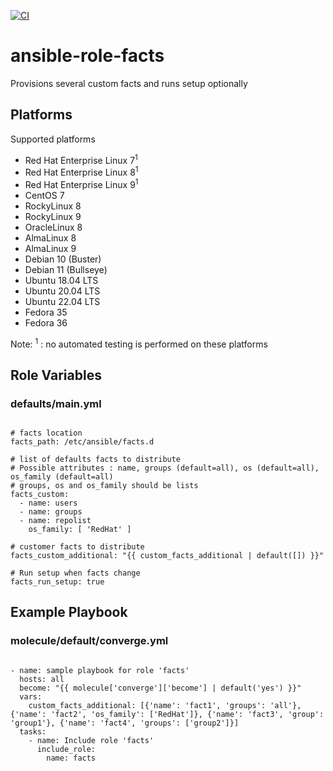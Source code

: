 [![CI](https://github.com/de-it-krachten/ansible-role-facts/workflows/CI/badge.svg?event=push)](https://github.com/de-it-krachten/ansible-role-facts/actions?query=workflow%3ACI)


# ansible-role-facts

Provisions several custom facts and runs setup optionally


## Platforms

Supported platforms

- Red Hat Enterprise Linux 7<sup>1</sup>
- Red Hat Enterprise Linux 8<sup>1</sup>
- Red Hat Enterprise Linux 9<sup>1</sup>
- CentOS 7
- RockyLinux 8
- RockyLinux 9
- OracleLinux 8
- AlmaLinux 8
- AlmaLinux 9
- Debian 10 (Buster)
- Debian 11 (Bullseye)
- Ubuntu 18.04 LTS
- Ubuntu 20.04 LTS
- Ubuntu 22.04 LTS
- Fedora 35
- Fedora 36

Note:
<sup>1</sup> : no automated testing is performed on these platforms

## Role Variables
### defaults/main.yml
<pre><code>
# facts location
facts_path: /etc/ansible/facts.d

# list of defaults facts to distribute 
# Possible attributes : name, groups (default=all), os (default=all), os_family (default=all)
# groups, os and os_family should be lists
facts_custom:
  - name: users
  - name: groups
  - name: repolist
    os_family: [ 'RedHat' ]

# customer facts to distribute
facts_custom_additional: "{{ custom_facts_additional | default([]) }}"

# Run setup when facts change
facts_run_setup: true
</pre></code>



## Example Playbook
### molecule/default/converge.yml
<pre><code>
- name: sample playbook for role 'facts'
  hosts: all
  become: "{{ molecule['converge']['become'] | default('yes') }}"
  vars:
    custom_facts_additional: [{'name': 'fact1', 'groups': 'all'}, {'name': 'fact2', 'os_family': ['RedHat']}, {'name': 'fact3', 'group': 'group1'}, {'name': 'fact4', 'groups': ['group2']}]
  tasks:
    - name: Include role 'facts'
      include_role:
        name: facts
</pre></code>
